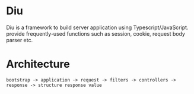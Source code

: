 # Diu
Diu is a framework to build server application using Typescript/JavaScript.
provide frequently-used functions such as session, cookie, request body parser etc.

# Architecture
```
bootstrap -> application -> request -> filters -> controllers -> response -> structure response value
```
